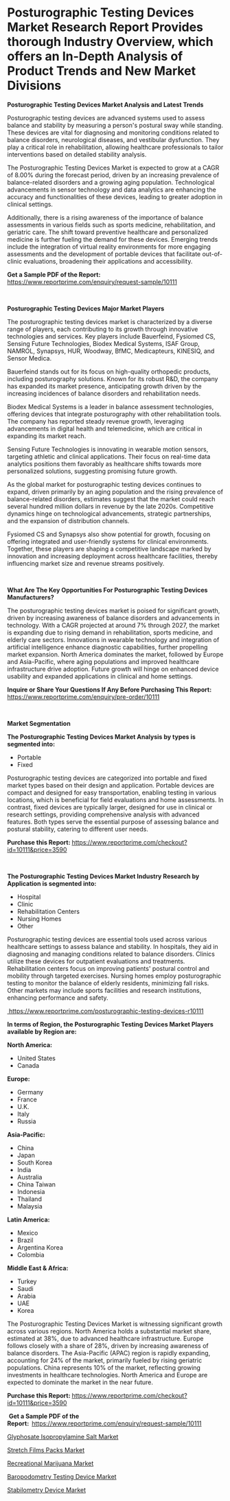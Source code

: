 <p><h1>Posturographic Testing Devices Market Research Report Provides thorough Industry Overview, which offers an In-Depth Analysis of Product Trends and New Market Divisions</h1></p><p><strong>Posturographic Testing Devices Market Analysis and Latest Trends</strong></p>
<p><p>Posturographic testing devices are advanced systems used to assess balance and stability by measuring a person's postural sway while standing. These devices are vital for diagnosing and monitoring conditions related to balance disorders, neurological diseases, and vestibular dysfunction. They play a critical role in rehabilitation, allowing healthcare professionals to tailor interventions based on detailed stability analysis.</p><p>The Posturographic Testing Devices Market is expected to grow at a CAGR of 8.00% during the forecast period, driven by an increasing prevalence of balance-related disorders and a growing aging population. Technological advancements in sensor technology and data analytics are enhancing the accuracy and functionalities of these devices, leading to greater adoption in clinical settings. </p><p>Additionally, there is a rising awareness of the importance of balance assessments in various fields such as sports medicine, rehabilitation, and geriatric care. The shift toward preventive healthcare and personalized medicine is further fueling the demand for these devices. Emerging trends include the integration of virtual reality environments for more engaging assessments and the development of portable devices that facilitate out-of-clinic evaluations, broadening their applications and accessibility.</p></p>
<p><strong>Get a Sample PDF of the Report:&nbsp;</strong> <a href="https://www.reportprime.com/enquiry/request-sample/10111">https://www.reportprime.com/enquiry/request-sample/10111</a></p>
<p>&nbsp;</p>
<p><strong>Posturographic Testing Devices Major Market Players</strong></p>
<p><p>The posturographic testing devices market is characterized by a diverse range of players, each contributing to its growth through innovative technologies and services. Key players include Bauerfeind, Fysiomed CS, Sensing Future Technologies, Biodex Medical Systems, ISAF Group, NAMROL, Synapsys, HUR, Woodway, BfMC, Medicapteurs, KINESIQ, and Sensor Medica.</p><p>Bauerfeind stands out for its focus on high-quality orthopedic products, including posturography solutions. Known for its robust R&D, the company has expanded its market presence, anticipating growth driven by the increasing incidences of balance disorders and rehabilitation needs.</p><p>Biodex Medical Systems is a leader in balance assessment technologies, offering devices that integrate posturography with other rehabilitation tools. The company has reported steady revenue growth, leveraging advancements in digital health and telemedicine, which are critical in expanding its market reach.</p><p>Sensing Future Technologies is innovating in wearable motion sensors, targeting athletic and clinical applications. Their focus on real-time data analytics positions them favorably as healthcare shifts towards more personalized solutions, suggesting promising future growth.</p><p>As the global market for posturographic testing devices continues to expand, driven primarily by an aging population and the rising prevalence of balance-related disorders, estimates suggest that the market could reach several hundred million dollars in revenue by the late 2020s. Competitive dynamics hinge on technological advancements, strategic partnerships, and the expansion of distribution channels.</p><p>Fysiomed CS and Synapsys also show potential for growth, focusing on offering integrated and user-friendly systems for clinical environments. Together, these players are shaping a competitive landscape marked by innovation and increasing deployment across healthcare facilities, thereby influencing market size and revenue streams positively.</p></p>
<p>&nbsp;</p>
<p><strong>What Are The Key Opportunities For Posturographic Testing Devices Manufacturers?</strong></p>
<p><p>The posturographic testing devices market is poised for significant growth, driven by increasing awareness of balance disorders and advancements in technology. With a CAGR projected at around 7% through 2027, the market is expanding due to rising demand in rehabilitation, sports medicine, and elderly care sectors. Innovations in wearable technology and integration of artificial intelligence enhance diagnostic capabilities, further propelling market expansion. North America dominates the market, followed by Europe and Asia-Pacific, where aging populations and improved healthcare infrastructure drive adoption. Future growth will hinge on enhanced device usability and expanded applications in clinical and home settings.</p></p>
<p><strong>Inquire or Share Your Questions If Any Before Purchasing This Report:</strong> <a href="https://www.reportprime.com/enquiry/pre-order/10111">https://www.reportprime.com/enquiry/pre-order/10111</a></p>
<p>&nbsp;</p>
<p><strong>Market Segmentation</strong></p>
<p><strong>The Posturographic Testing Devices Market Analysis by types is segmented into:</strong></p>
<p><ul><li>Portable</li><li>Fixed</li></ul></p>
<p><p>Posturographic testing devices are categorized into portable and fixed market types based on their design and application. Portable devices are compact and designed for easy transportation, enabling testing in various locations, which is beneficial for field evaluations and home assessments. In contrast, fixed devices are typically larger, designed for use in clinical or research settings, providing comprehensive analysis with advanced features. Both types serve the essential purpose of assessing balance and postural stability, catering to different user needs.</p></p>
<p><strong>Purchase this Report:&nbsp;</strong><a href="https://www.reportprime.com/checkout?id=10111&price=3590">https://www.reportprime.com/checkout?id=10111&price=3590</a></p>
<p>&nbsp;</p>
<p><strong>The Posturographic Testing Devices Market Industry Research by Application is segmented into:</strong></p>
<p><ul><li>Hospital</li><li>Clinic</li><li>Rehabilitation Centers</li><li>Nursing Homes</li><li>Other</li></ul></p>
<p><p>Posturographic testing devices are essential tools used across various healthcare settings to assess balance and stability. In hospitals, they aid in diagnosing and managing conditions related to balance disorders. Clinics utilize these devices for outpatient evaluations and treatments. Rehabilitation centers focus on improving patients' postural control and mobility through targeted exercises. Nursing homes employ posturographic testing to monitor the balance of elderly residents, minimizing fall risks. Other markets may include sports facilities and research institutions, enhancing performance and safety.</p></p>
<p><a href="https://www.reportprime.com/posturographic-testing-devices-r10111">&nbsp;https://www.reportprime.com/posturographic-testing-devices-r10111</a></p>
<p><strong>In terms of Region, the Posturographic Testing Devices Market Players available by Region are:</strong></p>
<p>
    <p> <strong> North America: </strong>
        <ul>
            <li>United States</li>
            <li>Canada</li>
        </ul>
        </p> 
    <p> <strong> Europe: </strong>
        <ul>
            <li>Germany</li>
            <li>France</li>
            <li>U.K.</li>
            <li>Italy</li>
            <li>Russia</li>
        </ul>
        </p> 
    <p> <strong> Asia-Pacific: </strong>
        <ul>
            <li>China</li>
            <li>Japan</li>
            <li>South Korea</li>
            <li>India</li>
            <li>Australia</li>
            <li>China Taiwan</li>
            <li>Indonesia</li>
            <li>Thailand</li>
            <li>Malaysia</li>
        </ul>
        </p> 
    <p> <strong> Latin America: </strong>
        <ul>
            <li>Mexico</li>
            <li>Brazil</li>
            <li>Argentina Korea</li>
            <li>Colombia</li>
        </ul>
        </p> 
    <p> <strong> Middle East & Africa: </strong>
        <ul>
            <li>Turkey</li>
            <li>Saudi</li>
            <li>Arabia</li>
            <li>UAE</li>
            <li>Korea</li>
        </ul>
    </p>
    </p>
<p><p>The Posturographic Testing Devices Market is witnessing significant growth across various regions. North America holds a substantial market share, estimated at 38%, due to advanced healthcare infrastructure. Europe follows closely with a share of 28%, driven by increasing awareness of balance disorders. The Asia-Pacific (APAC) region is rapidly expanding, accounting for 24% of the market, primarily fueled by rising geriatric populations. China represents 10% of the market, reflecting growing investments in healthcare technologies. North America and Europe are expected to dominate the market in the near future.</p></p>
<p><strong>Purchase this Report: </strong><a href="https://www.reportprime.com/checkout?id=10111&price=3590">https://www.reportprime.com/checkout?id=10111&price=3590</a></p>
<p>&nbsp;<strong>Get a Sample PDF of the Report:&nbsp;&nbsp;</strong><a href="https://www.reportprime.com/enquiry/request-sample/10111">https://www.reportprime.com/enquiry/request-sample/10111</a></p>
<p><strong></strong></p>
<p><p><a href="https://issuu.com/reportprime-2/docs/glyphosate-isopropylamine-salt-mark_49134463e1b95a">Glyphosate Isopropylamine Salt Market</a></p><p><a href="https://issuu.com/reportprime-2/docs/stretch-films-packs-market-size-203_98881402fa78c7">Stretch Films Packs Market</a></p><p><a href="https://medium.com/@edwardtuker25/this-report-on-recreational-marijuana-market-is-a-comprehensive-analysis-of-market-shares-010aa94672ad">Recreational Marijuana Market</a></p><p><a href="https://github.com/LacThu1/Market-Research-Report-List-1/blob/main/baropodometry-testing-device-market.md">Baropodometry Testing Device Market</a></p><p><a href="https://github.com/ChristianClark406/Market-Research-Report-List-1/blob/main/stabilometry-device-market.md">Stabilometry Device Market</a></p></p>